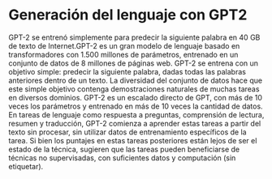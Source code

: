 # Generación del lenguaje con GPT2

GPT-2 se entrenó simplemente para predecir la siguiente palabra en 40 GB de texto de Internet.GPT-2 es un gran modelo de lenguaje basado en transformadores con 1.500 millones de parámetros, entrenado en un conjunto de datos de 8 millones de páginas web. GPT-2 se entrena con un objetivo simple: predecir la siguiente palabra, dadas todas las palabras anteriores dentro de un texto. La diversidad del conjunto de datos hace que este simple objetivo contenga demostraciones naturales de muchas tareas en diversos dominios. GPT-2 es un escalado directo de GPT, con más de 10 veces los parámetros y entrenado en más de 10 veces la cantidad de datos. En tareas de lenguaje como respuesta a preguntas, comprensión de lectura, resumen y traducción, GPT-2 comienza a aprender estas tareas a partir del texto sin procesar, sin utilizar datos de entrenamiento específicos de la tarea. Si bien los puntajes en estas tareas posteriores están lejos de ser el estado de la técnica, sugieren que las tareas pueden beneficiarse de técnicas no supervisadas, con suficientes datos y computación (sin etiquetar).
